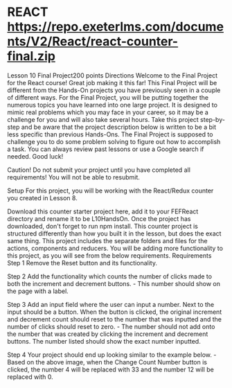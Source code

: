 # REACT https://repo.exeterlms.com/documents/V2/React/react-counter-final.zip
Lesson 10 Final Project200 points
Directions
Welcome to the Final Project for the React course! Great job making it this far! This Final Project will be different from the Hands-On projects you have previously seen in a couple of different ways. For the Final Project, you will be putting together the numerous topics you have learned into one large project. It is designed to mimic real problems which you may face in your career, so it may be a challenge for you and will also take several hours. Take this project step-by-step and be aware that the project description below is written to be a bit less specific than previous Hands-Ons. The Final Project is supposed to challenge you to do some problem solving to figure out how to accomplish a task. You can always review past lessons or use a Google search if needed. Good luck!

Caution!
Do not submit your project until you have completed all requirements! You will not be able to resubmit.

Setup
For this project, you will be working with the React/Redux counter you created in Lesson 8.

Download this counter starter project here, add it to your FEFReact directory and rename it to be L10HandsOn.
Once the project has downloaded, don't forget to run npm install.
This counter project is structured differently than how you built it in the lesson, but does the exact same thing.
This project includes the separate folders and files for the actions, components and reducers.
You will be adding more functionality to this project, as you will see from the below requirements.
Requirements
Step 1
Remove the Reset button and its functionality.

Step 2
Add the functionality which counts the number of clicks made to both the increment and decrement buttons. - This number should show on the page with a label.

Step 3
Add an input field where the user can input a number. Next to the input should be a button. When the button is clicked, the original increment and decrement count should reset to the number that was inputted and the number of clicks should reset to zero. - The number should not add onto the number that was created by clicking the increment and decrement buttons. The number listed should show the exact number inputted.

Step 4
Your project should end up looking similar to the example below. - Based on the above image, when the Change Count Number button is clicked, the number 4 will be replaced with 33 and the number 12 will be replaced with 0.
